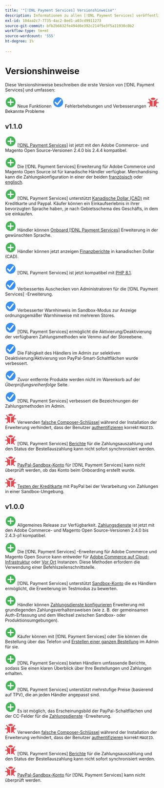 ```yaml
---
title: '"[!DNL Payment Services] Versionshinweise"'
description: Informationen zu allen [!DNL Payment Services] veröffentlicht.
exl-id: 104aa2c7-7735-4ac2-8ed1-a03cd9911273
source-git-commit: bfb2b6632fe494d6e392c214f5e3f5a11930c0b2
workflow-type: tm+mt
source-wordcount: '555'
ht-degree: 1%

---
```


# Versionshinweise

Diese Versionshinweise beschreiben die erste Version von [!DNL Payment Services] und umfassen:

![Neu](../assets/new.svg) Neue Funktionen
![Problem behoben](../assets/fix.svg) Fehlerbehebungen und Verbesserungen
![Bekanntes Problem](../assets/bug.svg) Bekannte Probleme

## v1.1.0

![Neu](../assets/new.svg)<!-- Issue PAY-2127 --> [[!DNL Payment Services]](https://marketplace.magento.com/magento-payment-services.html) ist jetzt mit den Adobe Commerce- und Magento Open Source-Versionen 2.4.0 bis 2.4.4 kompatibel.

![Neu](../assets/new.svg)<!-- Issue PAY-2682 --> Die [!DNL Payment Services] Erweiterung für Adobe Commerce und Magento Open Source ist für kanadische Händler verfügbar. Merchandising kann die Zahlungskonfiguration in einer der beiden [französisch](https://experienceleague.adobe.com/docs/commerce-merchant-services/payment-services/overview.html?lang=fr) oder [englisch](https://experienceleague.adobe.com/docs/commerce-merchant-services/payment-services/overview.html?lang=en).

![Neu](../assets/new.svg)<!-- Issue PAY-2681 --> [!DNL Payment Services] unterstützt [Kanadische Dollar (CAD)](overview.md#accepted-credit-cards-and-currencies) mit Kreditkarte und Paypal. Käufer können ein Einkaufserlebnis in ihrer bevorzugten Sprache haben, je nach Gebietsschema des Geschäfts, in dem sie einkaufen.

![Neu](../assets/new.svg)<!-- Issue PAY-2680 --> Händler können [Onboard [!DNL Payment Services]](onboard.md) Erweiterung in der gewünschten Sprache.

![Neu](../assets/new.svg)<!-- Issue PAY-2678 --> Händler können jetzt anzeigen [Finanzberichte](order-payment-status.md) in kanadischen Dollar (CAD).

![Problem behoben](../assets/fix.svg)<!-- Issue PAY-2710 --> [!DNL Payment Services] ist jetzt kompatibel mit [PHP 8.1](https://www.php.net/releases/8.1/en.php).

![Problem behoben](../assets/fix.svg)<!-- Issue PAY-3035 --> Verbessertes Auschecken von Administratoren für die [!DNL Payment Services] -Erweiterung.

![Problem behoben](../assets/fix.svg)<!-- Issue PAY-3017 --> Verbesserter Warnhinweis im Sandbox-Modus zur Anzeige ordnungsgemäßer Warnhinweise mit mehreren Stores.

![Problem behoben](../assets/fix.svg)<!-- Issue PAY-2742 --> [!DNL Payment Services] ermöglicht die Aktivierung/Deaktivierung der verfügbaren Zahlungsmethoden wie Venmo auf der Storeebene.

![Problem behoben](../assets/fix.svg)<!-- Issue PAY-2277 --> Die Fähigkeit des Händlers im Admin zur selektiven Deaktivierung/Aktivierung von PayPal-Smart-Schaltflächen wurde verbessert.

![Problem behoben](../assets/fix.svg)<!-- Issue PAY-2561 --> Zuvor entfernte Produkte werden nicht im Warenkorb auf der _Überprüfungsreihenfolge_ Seite.

![Problem behoben](../assets/fix.svg)<!-- Issue PAY-2456 --> [!DNL Payment Services] verbessert die Bezeichnungen der Zahlungsmethoden im Admin.

![Bekanntes Problem](../assets/bug.svg)<!-- Issue PAY-2473 --> Verwenden [falsche Composer-Schlüssel](https://support.magento.com/hc/en-us/articles/4406603542541) während der Installation der Erweiterung verhindert, dass der Benutzer [authentifizieren](https://devdocs.magento.com/guides/v2.4/install-gde/prereq/connect-auth.html) korrekt `MAGEID`.

![Bekanntes Problem](../assets/bug.svg)<!-- Issue PAY-2474 --> [!DNL Payment Services] [Berichte](https://support.magento.com/hc/en-us/articles/4406114741517) für die Zahlungsauszahlung und den Status der Bestellauszahlung kann nicht sofort synchronisiert werden.

![Bekanntes Problem](../assets/bug.svg)<!-- Issue PAY-2475 --> [PayPal-Sandbox-Konto](https://support.magento.com/hc/en-us/articles/4406954952461) für [!DNL Payment Services] kann nicht überprüft werden, ob das Konto beim Onboarding erstellt wurde.

![Bekanntes Problem](../assets/bug.svg)<!-- Issue PAY-2842 --> [Testen der Kreditkarte](https://support.magento.com/hc/en-us/articles/5201041963917) mit PayPal bei der Verarbeitung von Zahlungen in einer Sandbox-Umgebung.

## v1.0.0

![Neu](../assets/new.svg)<!-- Issue PAY-2127 --> Allgemeines Release zur Verfügbarkeit. [Zahlungsdienste](https://marketplace.magento.com/magento-payment-services.html) ist jetzt mit den Adobe Commerce- und Magento Open Source-Versionen 2.4.0 bis 2.4.3-p1 kompatibel.

![Neu](../assets/new.svg)<!-- Issue PAY-124 --> Die [!DNL Payment Services] -Erweiterung für Adobe Commerce und Magento Open Source kann entweder für [Adobe Commerce auf Cloud-Infrastruktur](install.md#magento-commerce-cloud) oder [Vor Ort](install.md#on-premises) Instanzen. Diese Methoden erfordern die Verwendung einer Befehlszeilenschnittstelle.

![Neu](../assets/new.svg)<!-- Issue PAY-1986 --> [!DNL Payment Services] unterstützt [Sandbox-Konto](onboard.md#enable-sandbox-testing) die es Händlern ermöglicht, die Erweiterung im Testmodus zu bewerten.

![Neu](../assets/new.svg)<!-- Issue PAY-666 --> Händler können [Zahlungsdienste konfigurieren](configure-admin.md) Erweiterung mit grundlegenden Zahlungsverhaltensweisen (wie z. B. der gemeinsamen Auth-Erfassung und dem Wechsel zwischen Sandbox- oder Produktionsumgebungen).

![Neu](../assets/new.svg)<!-- Issue PAY-780 --> Käufer können mit [!DNL Payment Services] oder Sie können die Bestellung über das Telefon und [Erstellen einer ganzen Bestellung](create-order.md) im Admin für sie.

![Neu](../assets/new.svg)<!-- Issue PAY-1856 --> [!DNL Payment Services] bieten Händlern umfassende Berichte, sodass Sie einen klaren Überblick über Ihre Bestellungen und Zahlungen erhalten.

![Neu](../assets/new.svg)<!-- Issue PAY-311 --> [!DNL Payment Services] unterstützt mehrstufige Preise (basierend auf TPV), die an jeden Händler angepasst sind.

![Neu](../assets/new.svg)<!-- Issue PAY-1443 --> Es ist möglich, das Erscheinungsbild der PayPal-Schaltflächen und der CC-Felder für die [Zahlungsdienste](https://devdocs.magento.com/payment-services/customize-buttons-messaging.html) -Erweiterung.

![Bekanntes Problem](../assets/bug.svg)<!-- Issue PAY-2473 --> Verwenden [falsche Composer-Schlüssel](https://support.magento.com/hc/en-us/articles/4406603542541) während der Installation der Erweiterung verhindert, dass der Benutzer [authentifizieren](https://devdocs.magento.com/guides/v2.4/install-gde/prereq/connect-auth.html) korrekt `MAGEID`.

![Bekanntes Problem](../assets/bug.svg)<!-- Issue PAY-2474 --> [!DNL Payment Services] [Berichte](https://support.magento.com/hc/en-us/articles/4406114741517) für die Zahlungsauszahlung und den Status der Bestellauszahlung kann nicht sofort synchronisiert werden.

![Bekanntes Problem](../assets/bug.svg)<!-- Issue PAY-2475 --> [PayPal-Sandbox-Konto](https://support.magento.com/hc/en-us/articles/4406954952461) für [!DNL Payment Services] kann nicht überprüft werden.
